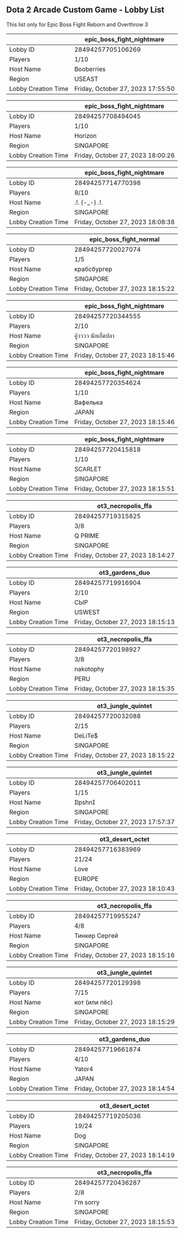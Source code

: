 ## Dota 2 Arcade Custom Game - Lobby List

This list only for Epic Boss Fight Reborn and Overthrow 3

|  | epic_boss_fight_nightmare |
| ------ | ------ |
| Lobby ID | 28494257705106269 |
| Players | 1/10 |
| Host Name | Booberries |
| Region | USEAST |
| Lobby Creation Time | Friday, October 27, 2023 17:55:50 |


|  | epic_boss_fight_nightmare |
| ------ | ------ |
| Lobby ID | 28494257708494045 |
| Players | 1/10 |
| Host Name | Horizon |
| Region | SINGAPORE |
| Lobby Creation Time | Friday, October 27, 2023 18:00:26 |


|  | epic_boss_fight_nightmare |
| ------ | ------ |
| Lobby ID | 28494257714770398 |
| Players | 8/10 |
| Host Name | .!. (-_-) .!. |
| Region | SINGAPORE |
| Lobby Creation Time | Friday, October 27, 2023 18:08:38 |


|  | epic_boss_fight_normal |
| ------ | ------ |
| Lobby ID | 28494257720027074 |
| Players | 1/5 |
| Host Name | крабсбургер |
| Region | SINGAPORE |
| Lobby Creation Time | Friday, October 27, 2023 18:15:22 |


|  | epic_boss_fight_nightmare |
| ------ | ------ |
| Lobby ID | 28494257720344555 |
| Players | 2/10 |
| Host Name | อู้วววว นักเก็ตปลา |
| Region | SINGAPORE |
| Lobby Creation Time | Friday, October 27, 2023 18:15:46 |


|  | epic_boss_fight_nightmare |
| ------ | ------ |
| Lobby ID | 28494257720354624 |
| Players | 1/10 |
| Host Name | Вафелька |
| Region | JAPAN |
| Lobby Creation Time | Friday, October 27, 2023 18:15:46 |


|  | epic_boss_fight_nightmare |
| ------ | ------ |
| Lobby ID | 28494257720415818 |
| Players | 1/10 |
| Host Name | SCARLET |
| Region | SINGAPORE |
| Lobby Creation Time | Friday, October 27, 2023 18:15:51 |


|  | ot3_necropolis_ffa |
| ------ | ------ |
| Lobby ID | 28494257719315825 |
| Players | 3/8 |
| Host Name | Q PRIME |
| Region | SINGAPORE |
| Lobby Creation Time | Friday, October 27, 2023 18:14:27 |


|  | ot3_gardens_duo |
| ------ | ------ |
| Lobby ID | 28494257719916904 |
| Players | 2/10 |
| Host Name | СЫР |
| Region | USWEST |
| Lobby Creation Time | Friday, October 27, 2023 18:15:13 |


|  | ot3_necropolis_ffa |
| ------ | ------ |
| Lobby ID | 28494257720198927 |
| Players | 3/8 |
| Host Name | nakotophy |
| Region | PERU |
| Lobby Creation Time | Friday, October 27, 2023 18:15:35 |


|  | ot3_jungle_quintet |
| ------ | ------ |
| Lobby ID | 28494257720032088 |
| Players | 2/15 |
| Host Name | DeLiTe$ |
| Region | SINGAPORE |
| Lobby Creation Time | Friday, October 27, 2023 18:15:22 |


|  | ot3_jungle_quintet |
| ------ | ------ |
| Lobby ID | 28494257706402011 |
| Players | 1/15 |
| Host Name | lpshn |
| Region | SINGAPORE |
| Lobby Creation Time | Friday, October 27, 2023 17:57:37 |


|  | ot3_desert_octet |
| ------ | ------ |
| Lobby ID | 28494257716383969 |
| Players | 21/24 |
| Host Name | Love |
| Region | EUROPE |
| Lobby Creation Time | Friday, October 27, 2023 18:10:43 |


|  | ot3_necropolis_ffa |
| ------ | ------ |
| Lobby ID | 28494257719955247 |
| Players | 4/8 |
| Host Name | Тинкер Сергей |
| Region | SINGAPORE |
| Lobby Creation Time | Friday, October 27, 2023 18:15:16 |


|  | ot3_jungle_quintet |
| ------ | ------ |
| Lobby ID | 28494257720129398 |
| Players | 7/15 |
| Host Name | кот (или пёс) |
| Region | SINGAPORE |
| Lobby Creation Time | Friday, October 27, 2023 18:15:29 |


|  | ot3_gardens_duo |
| ------ | ------ |
| Lobby ID | 28494257719661874 |
| Players | 4/10 |
| Host Name | Yator4 |
| Region | JAPAN |
| Lobby Creation Time | Friday, October 27, 2023 18:14:54 |


|  | ot3_desert_octet |
| ------ | ------ |
| Lobby ID | 28494257719205036 |
| Players | 19/24 |
| Host Name | Dog |
| Region | SINGAPORE |
| Lobby Creation Time | Friday, October 27, 2023 18:14:19 |


|  | ot3_necropolis_ffa |
| ------ | ------ |
| Lobby ID | 28494257720436287 |
| Players | 2/8 |
| Host Name | I'm sorry |
| Region | SINGAPORE |
| Lobby Creation Time | Friday, October 27, 2023 18:15:53 |


